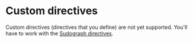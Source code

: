 # Custom directives

Custom directives (directives that you define) are not yet supported. You'll have to work with the [Sudograph directives](./schema-sudograph-directives.md).